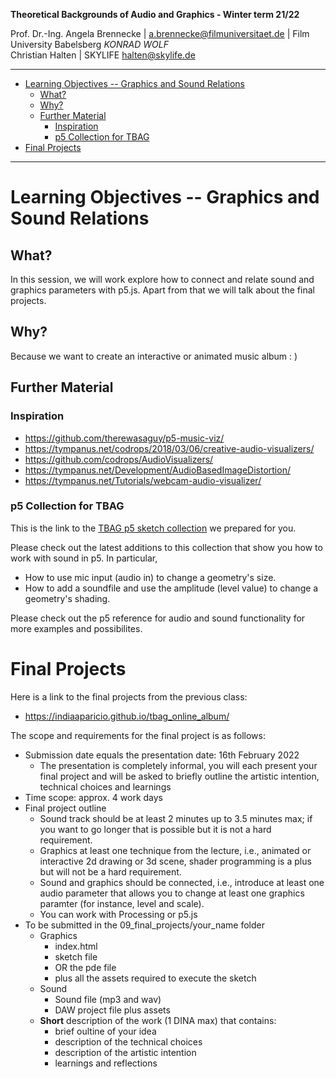 <!-- ---  
title: Theoretical Backgrounds of Audio and Graphics
author: Angela Brennecke
affiliation: Film University Babelsberg KONRAD WOLF
date: Winter term 20/21
---   -->
**Theoretical Backgrounds of Audio and Graphics - Winter term 21/22**

Prof. Dr.-Ing. Angela Brennecke | a.brennecke@filmuniversitaet.de | Film University Babelsberg *KONRAD WOLF*   
Christian Halten | SKYLIFE <halten@skylife.de>  

---

- [Learning Objectives -- Graphics and Sound Relations](#learning-objectives----graphics-and-sound-relations)
  - [What?](#what)
  - [Why?](#why)
  - [Further Material](#further-material)
    - [Inspiration](#inspiration)
    - [p5 Collection for TBAG](#p5-collection-for-tbag)
- [Final Projects](#final-projects)

---


# Learning Objectives -- Graphics and Sound Relations

## What?

In this session, we will work explore how to connect and relate sound and graphics parameters with p5.js. Apart from that we will talk about the final projects.

## Why?

Because we want to create an interactive or animated music album : )

## Further Material

### Inspiration

- https://github.com/therewasaguy/p5-music-viz/
- https://tympanus.net/codrops/2018/03/06/creative-audio-visualizers/
- https://github.com/codrops/AudioVisualizers/
- https://tympanus.net/Development/AudioBasedImageDistortion/
- https://tympanus.net/Tutorials/webcam-audio-visualizer/

### p5 Collection for TBAG

This is the link to the [TBAG p5 sketch collection](https://editor.p5js.org/abrennec/collections/TGI5M8556) we prepared for you.

Please check out the latest additions to this collection that show you how to work with sound in p5. In particular, 
- How to use mic input (audio in) to change a geometry's size.
- How to add a soundfile and use the amplitude (level value) to change a geometry's shading.

Please check out the p5 reference for audio and sound functionality for more examples and possibilites.

# Final Projects

Here is a link to the final projects from the previous class:
- https://indiaaparicio.github.io/tbag_online_album/

The scope and requirements for the final project is as follows:
- Submission date equals the presentation date: 16th February 2022
  - The presentation is completely informal, you will each present your final project and will be asked to briefly outline the artistic intention, technical choices and learnings 
- Time scope: approx. 4 work days 
- Final project outline
  - Sound track should be at least 2 minutes up to 3.5 minutes max; if you want to go longer that is possible but it is not a hard requirement.
  - Graphics at least one technique from the lecture, i.e., animated or interactive 2d drawing or 3d scene, shader programming is a plus but will not be a hard requirement.
  - Sound and graphics should be connected, i.e., introduce at least one audio parameter that allows you to change at least one graphics paramter (for instance, level and scale).
  - You can work with Processing or p5.js
- To be submitted in the 09_final_projects/your_name folder
  - Graphics
    - index.html
    - sketch file
    - OR the pde file 
    - plus all the assets required to execute the sketch
  - Sound
    - Sound file (mp3 and wav)
    - DAW project file plus assets
  - **Short** description of the work (1 DINA max) that contains:
    - brief oultine of your idea
    - description of the technical choices
    - description of the artistic intention
    - learnings and reflections